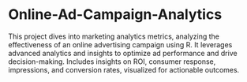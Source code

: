 # Online-Ad-Campaign-Analytics
This project dives into marketing analytics metrics, analyzing the effectiveness of an online advertising campaign using R. It leverages advanced analytics and insights to optimize ad performance and drive decision-making. Includes insights on ROI, consumer response, impressions, and conversion rates, visualized for actionable outcomes.
